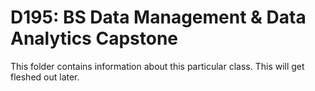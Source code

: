 # D195: BS Data Management & Data Analytics Capstone

This folder contains information about this particular class. This will get fleshed out later. 